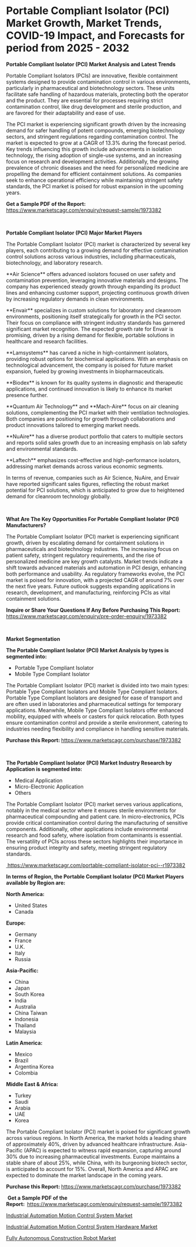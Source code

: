 <p><h1>Portable Compliant Isolator (PCI) Market Growth, Market Trends, COVID-19 Impact, and Forecasts for period from 2025 - 2032</h1></p><p><strong>Portable Compliant Isolator (PCI) Market Analysis and Latest Trends</strong></p>
<p><p>Portable Compliant Isolators (PCIs) are innovative, flexible containment systems designed to provide contamination control in various environments, particularly in pharmaceutical and biotechnology sectors. These units facilitate safe handling of hazardous materials, protecting both the operator and the product. They are essential for processes requiring strict contamination control, like drug development and sterile production, and are favored for their adaptability and ease of use.</p><p>The PCI market is experiencing significant growth driven by the increasing demand for safer handling of potent compounds, emerging biotechnology sectors, and stringent regulations regarding contamination control. The market is expected to grow at a CAGR of 13.3% during the forecast period. Key trends influencing this growth include advancements in isolation technology, the rising adoption of single-use systems, and an increasing focus on research and development activities. Additionally, the growing prevalence of chronic diseases and the need for personalized medicine are propelling the demand for efficient containment solutions. As companies seek to enhance operational efficiency while maintaining stringent safety standards, the PCI market is poised for robust expansion in the upcoming years.</p></p>
<p><strong>Get a Sample PDF of the Report:&nbsp;</strong> <a href="https://www.marketscagr.com/enquiry/request-sample/1973382?utm_campaign=2655&utm_medium=2&utm_source=Github&utm_content=ia&utm_term=01032025&utm_id=portable-compliant-isolator-pci">https://www.marketscagr.com/enquiry/request-sample/1973382</a></p>
<p>&nbsp;</p>
<p><strong>Portable Compliant Isolator (PCI) Major Market Players</strong></p>
<p><p>The Portable Compliant Isolator (PCI) market is characterized by several key players, each contributing to a growing demand for effective contamination control solutions across various industries, including pharmaceuticals, biotechnology, and laboratory research.</p><p>**Air Science** offers advanced isolators focused on user safety and contamination prevention, leveraging innovative materials and designs. The company has experienced steady growth through expanding its product lines and enhancing customer support, projecting continuous growth driven by increasing regulatory demands in clean environments.</p><p>**Envair** specializes in custom solutions for laboratory and cleanroom environments, positioning itself strategically for growth in the PCI sector. Their focus on compliance with stringent industry standards has garnered significant market recognition. The expected growth rate for Envair is promising, driven by a rising demand for flexible, portable solutions in healthcare and research facilities.</p><p>**Lamsystems** has carved a niche in high-containment isolators, providing robust options for biochemical applications. With an emphasis on technological advancement, the company is poised for future market expansion, fueled by growing investments in biopharmaceuticals.</p><p>**Biodex** is known for its quality systems in diagnostic and therapeutic applications, and continued innovation is likely to enhance its market presence further.</p><p>**Quantum Air Technology** and **Mach-Aire** focus on air cleaning solutions, complementing the PCI market with their ventilation technologies. Both companies are positioning for growth through collaborations and product innovations tailored to emerging market needs.</p><p>**NuAire** has a diverse product portfolio that caters to multiple sectors and reports solid sales growth due to an increasing emphasis on lab safety and environmental standards.</p><p>**Laftech** emphasizes cost-effective and high-performance isolators, addressing market demands across various economic segments. </p><p>In terms of revenue, companies such as Air Science, NuAire, and Envair have reported significant sales figures, reflecting the robust market potential for PCI solutions, which is anticipated to grow due to heightened demand for cleanroom technology globally.</p></p>
<p>&nbsp;</p>
<p><strong>What Are The Key Opportunities For Portable Compliant Isolator (PCI) Manufacturers?</strong></p>
<p><p>The Portable Compliant Isolator (PCI) market is experiencing significant growth, driven by escalating demand for containment solutions in pharmaceuticals and biotechnology industries. The increasing focus on patient safety, stringent regulatory requirements, and the rise of personalized medicine are key growth catalysts. Market trends indicate a shift towards advanced materials and automation in PCI design, enhancing both performance and usability. As regulatory frameworks evolve, the PCI market is poised for innovation, with a projected CAGR of around 7% over the next five years. Future outlook suggests expanding applications in research, development, and manufacturing, reinforcing PCIs as vital containment solutions.</p></p>
<p><strong>Inquire or Share Your Questions If Any Before Purchasing This Report:</strong> <a href="https://www.marketscagr.com/enquiry/pre-order-enquiry/1973382?utm_campaign=2655&utm_medium=2&utm_source=Github&utm_content=ia&utm_term=01032025&utm_id=portable-compliant-isolator-pci">https://www.marketscagr.com/enquiry/pre-order-enquiry/1973382</a></p>
<p>&nbsp;</p>
<p><strong>Market Segmentation</strong></p>
<p><strong>The Portable Compliant Isolator (PCI) Market Analysis by types is segmented into:</strong></p>
<p><ul><li>Portable Type Compliant Isolator</li><li>Mobile Type Compliant Isolator</li></ul></p>
<p><p>The Portable Compliant Isolator (PCI) market is divided into two main types: Portable Type Compliant Isolators and Mobile Type Compliant Isolators. Portable Type Compliant Isolators are designed for ease of transport and are often used in laboratories and pharmaceutical settings for temporary applications. Meanwhile, Mobile Type Compliant Isolators offer enhanced mobility, equipped with wheels or casters for quick relocation. Both types ensure contamination control and provide a sterile environment, catering to industries needing flexibility and compliance in handling sensitive materials.</p></p>
<p><strong>Purchase this Report:&nbsp;</strong><a href="https://www.marketscagr.com/purchase/1973382?utm_campaign=2655&utm_medium=2&utm_source=Github&utm_content=ia&utm_term=01032025&utm_id=portable-compliant-isolator-pci">https://www.marketscagr.com/purchase/1973382</a></p>
<p>&nbsp;</p>
<p><strong>The Portable Compliant Isolator (PCI) Market Industry Research by Application is segmented into:</strong></p>
<p><ul><li>Medical Application</li><li>Micro-Electronic Application</li><li>Others</li></ul></p>
<p><p>The Portable Compliant Isolator (PCI) market serves various applications, notably in the medical sector where it ensures sterile environments for pharmaceutical compounding and patient care. In micro-electronics, PCIs provide critical contamination control during the manufacturing of sensitive components. Additionally, other applications include environmental research and food safety, where isolation from contaminants is essential. The versatility of PCIs across these sectors highlights their importance in ensuring product integrity and safety, meeting stringent regulatory standards.</p></p>
<p><a href="https://www.marketscagr.com/portable-compliant-isolator-pci--r1973382?utm_campaign=2655&utm_medium=2&utm_source=Github&utm_content=ia&utm_term=01032025&utm_id=portable-compliant-isolator-pci">&nbsp;https://www.marketscagr.com/portable-compliant-isolator-pci--r1973382</a></p>
<p><strong>In terms of Region, the Portable Compliant Isolator (PCI) Market Players available by Region are:</strong></p>
<p>
    <p> <strong> North America: </strong>
        <ul>
            <li>United States</li>
            <li>Canada</li>
        </ul>
        </p> 
    <p> <strong> Europe: </strong>
        <ul>
            <li>Germany</li>
            <li>France</li>
            <li>U.K.</li>
            <li>Italy</li>
            <li>Russia</li>
        </ul>
        </p> 
    <p> <strong> Asia-Pacific: </strong>
        <ul>
            <li>China</li>
            <li>Japan</li>
            <li>South Korea</li>
            <li>India</li>
            <li>Australia</li>
            <li>China Taiwan</li>
            <li>Indonesia</li>
            <li>Thailand</li>
            <li>Malaysia</li>
        </ul>
        </p> 
    <p> <strong> Latin America: </strong>
        <ul>
            <li>Mexico</li>
            <li>Brazil</li>
            <li>Argentina Korea</li>
            <li>Colombia</li>
        </ul>
        </p> 
    <p> <strong> Middle East & Africa: </strong>
        <ul>
            <li>Turkey</li>
            <li>Saudi</li>
            <li>Arabia</li>
            <li>UAE</li>
            <li>Korea</li>
        </ul>
    </p>
    </p>
<p><p>The Portable Compliant Isolator (PCI) market is poised for significant growth across various regions. In North America, the market holds a leading share of approximately 40%, driven by advanced healthcare infrastructure. Asia-Pacific (APAC) is expected to witness rapid expansion, capturing around 30% due to increasing pharmaceutical investments. Europe maintains a stable share of about 25%, while China, with its burgeoning biotech sector, is anticipated to account for 15%. Overall, North America and APAC are expected to dominate the market landscape in the coming years.</p></p>
<p><strong>Purchase this Report: </strong><a href="https://www.marketscagr.com/purchase/1973382?utm_campaign=2655&utm_medium=2&utm_source=Github&utm_content=ia&utm_term=01032025&utm_id=portable-compliant-isolator-pci">https://www.marketscagr.com/purchase/1973382</a></p>
<p>&nbsp;<strong>Get a Sample PDF of the Report:&nbsp;&nbsp;</strong><a href="https://www.marketscagr.com/enquiry/request-sample/1973382?utm_campaign=2655&utm_medium=2&utm_source=Github&utm_content=ia&utm_term=01032025&utm_id=portable-compliant-isolator-pci">https://www.marketscagr.com/enquiry/request-sample/1973382</a></p>
<p><strong></strong></p>
<p><p><a href="https://github.com/ugurgyuri/Market-Research-Report-List-1/blob/main/industrial-automation-motion-control-system-market.md?utm_campaign=2655&utm_medium=2&utm_source=Github&utm_content=ia&utm_term=01032025&utm_id=portable-compliant-isolator-pci">Industrial Automation Motion Control System Market</a></p><p><a href="https://github.com/nacrehuipie/Market-Research-Report-List-1/blob/main/industrial-automation-motion-control-system-hardware-market.md?utm_campaign=2655&utm_medium=2&utm_source=Github&utm_content=ia&utm_term=01032025&utm_id=portable-compliant-isolator-pci">Industrial Automation Motion Control System Hardware Market</a></p><p><a href="https://github.com/WillieWoodard/Market-Research-Report-List-7/blob/main/fully-autonomous-construction-robot-market.md?utm_campaign=2655&utm_medium=2&utm_source=Github&utm_content=ia&utm_term=01032025&utm_id=portable-compliant-isolator-pci">Fully Autonomous Construction Robot Market</a></p></p>